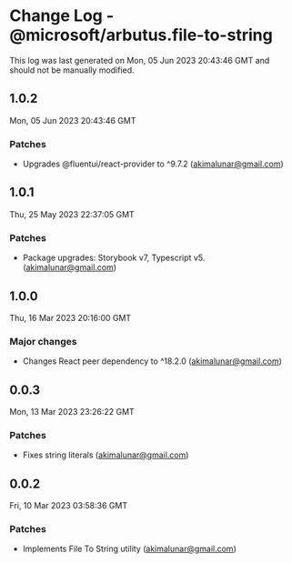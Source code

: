 # Change Log - @microsoft/arbutus.file-to-string

This log was last generated on Mon, 05 Jun 2023 20:43:46 GMT and should not be manually modified.

<!-- Start content -->

## 1.0.2

Mon, 05 Jun 2023 20:43:46 GMT

### Patches

- Upgrades @fluentui/react-provider to ^9.7.2 (akimalunar@gmail.com)

## 1.0.1

Thu, 25 May 2023 22:37:05 GMT

### Patches

- Package upgrades: Storybook v7, Typescript v5. (akimalunar@gmail.com)

## 1.0.0

Thu, 16 Mar 2023 20:16:00 GMT

### Major changes

- Changes React peer dependency to ^18.2.0 (akimalunar@gmail.com)

## 0.0.3

Mon, 13 Mar 2023 23:26:22 GMT

### Patches

- Fixes string literals (akimalunar@gmail.com)

## 0.0.2

Fri, 10 Mar 2023 03:58:36 GMT

### Patches

- Implements File To String utility (akimalunar@gmail.com)
